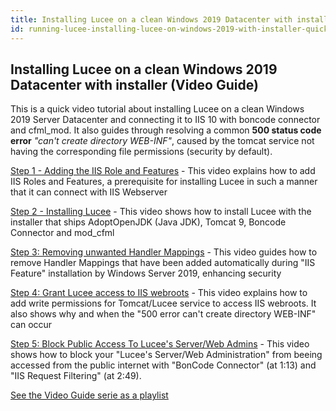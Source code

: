 ```yaml
---
title: Installing Lucee on a clean Windows 2019 Datacenter with installer
id: running-lucee-installing-lucee-on-windows-2019-with-installer-quick-video-guide
---
```


## Installing Lucee on a clean Windows 2019 Datacenter with installer (Video Guide)

This is a quick video tutorial about installing Lucee on a clean Windows 2019 Server Datacenter and connecting it to IIS 10 with boncode connector and cfml_mod. It also guides through resolving a common **500 status code error** *"can't create directory WEB-INF"*, caused by the tomcat service not having the corresponding file permissions (security by default).

[Step 1 - Adding the IIS Role and Features](https://youtu.be/kTilVJgN1_o) - This video explains how to add IIS Roles and Features, a prerequisite for installing Lucee in such a manner that it can connect with IIS Webserver 

[Step 2 - Installing Lucee](https://youtu.be/PyTEMywl2fk) - This video shows how to install Lucee with the installer that ships AdoptOpenJDK (Java JDK), Tomcat 9, Boncode Connector and mod_cfml

[Step 3: Removing unwanted Handler Mappings](https://youtu.be/Y4zSlRMbqnk) - This video guides how to remove Handler Mappings that have been added automatically during "IIS Feature" installation by Windows Server 2019, enhancing security 

 [Step 4: Grant Lucee access to IIS webroots](https://youtu.be/08mf_g6ci5A) - This video explains how to add write permissions for Tomcat/Lucee service to access IIS webroots. It also shows why and when the "500 error can't create directory WEB-INF" can occur

[Step 5: Block Public Access To Lucee's Server/Web Admins](https://youtu.be/wt4Y6uAPbc0) - This video shows how to block your "Lucee's Server/Web Administration" from beeing accessed from the public internet with "BonCode Connector" (at 1:13) and "IIS Request Filtering" (at 2:49).

[See the Video Guide serie as a playlist](https://www.youtube.com/playlist?list=PLk5a6z4LgytUZw9gJX0n7QGt8__GLBAnf)

